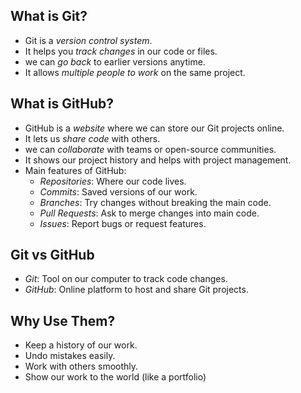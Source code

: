 ## What is Git?
- Git is a *version control system*.
- It helps you *track changes* in our code or files.
- we can *go back* to earlier versions anytime.
- It allows *multiple people to work* on the same project.

## What is GitHub?
- GitHub is a *website* where we can store our Git projects online.
- It lets us *share code* with others.
- we can *collaborate* with teams or open-source communities.
- It shows our project history and helps with project management.
- Main features of GitHub:
  - *Repositories*: Where our code lives.
  - *Commits*: Saved versions of our work.
  - *Branches*: Try changes without breaking the main code.
  - *Pull Requests*: Ask to merge changes into main code.
  - *Issues*: Report bugs or request features.

## Git vs GitHub
- *Git*: Tool on our computer to track code changes.
- *GitHub*: Online platform to host and share Git projects.

## Why Use Them?
- Keep a history of our work.
- Undo mistakes easily.
- Work with others smoothly.
- Show our work to the world (like a portfolio)